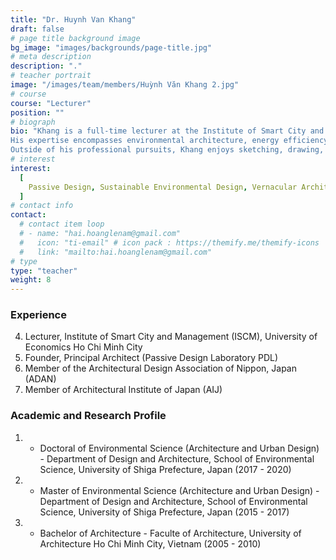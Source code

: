 ```yaml
---
title: "Dr. Huynh Van Khang"
draft: false
# page title background image
bg_image: "images/backgrounds/page-title.jpg"
# meta description
description: "."
# teacher portrait
image: "/images/team/members/Huỳnh Văn Khang 2.jpg"
# course
course: "Lecturer"
position: ""
# biograph
bio: "Khang is a full-time lecturer at the Institute of Smart City and Management (ISCM) at the University of Economics Ho Chi Minh City. He is also the founder of the architectural firm Passive Design Laboratory (PDL) based in Ho Chi Minh City, Vietnam. He pursued his Master's and Doctoral degrees at the Faculty of Architecture and Design at the University of Shiga Prefecture in Japan. Subsequently, he worked as a post-doctoral research fellow at the same university. Khang served as Vice Dean of the Faculty of Architecture and Arts, as well as Head of the Architecture Department at the Ho Chi Minh City University of Technology. He is also a member of the Architectural Design Association of Nippon (ADAN) and the Architectural Institute of Japan (AIJ). <br>
His expertise encompasses environmental architecture, energy efficiency, environmental simulation, ethnography study and cultural heritage preservation. His work primarily revolves around bioclimatic architectural design, focusing on implementing Passive Design principles. By integrating natural energy sources like wind, sunlight, and heat while considering the local context, Khang strives to mitigate the adverse environmental impacts of architectural interventions. His designs seek a balance between inspiration drawn from minimalism and the distinctive vernacular characteristics of Vietnamese architecture. He has received numerous design awards and green building certifications, including the Japan Good Design Awards for passive buildings responding to the tropical hot and humid climate. <br>
Outside of his professional pursuits, Khang enjoys sketching, drawing, calligraphy, and photography. He has held several solo art exhibitions in Ho Chi Minh City, Yokohama, and Osaka, and has participated in art exhibitions for young Japanese artists."
# interest
interest:
  [
    Passive Design, Sustainable Environmental Design, Vernacular Architecture, Wind and Light Environment, Building Environmental Simulation, Ethnography study
  ]
# contact info
contact:
  # contact item loop
  # - name: "hai.hoanglenam@gmail.com"
  #   icon: "ti-email" # icon pack : https://themify.me/themify-icons
  #   link: "mailto:hai.hoanglenam@gmail.com"
# type
type: "teacher"
weight: 8
---
```


### Experience

4. Lecturer, Institute of Smart City and Management (ISCM), University of Economics Ho Chi Minh City
1. Founder, Principal Architect (Passive Design Laboratory PDL)
2. Member of the Architectural Design Association of Nippon, Japan (ADAN)
3. Member of Architectural Institute of Japan (AIJ)

### Academic and Research Profile

1. - Doctoral of Environmental Science (Architecture and Urban Design)  - Department of Design and Architecture, School of Environmental Science, University of Shiga Prefecture, Japan (2017 - 2020)
1. - Master of Environmental Science (Architecture and Urban Design) - Department of Design and Architecture, School of Environmental Science, University of Shiga Prefecture, Japan (2015 - 2017)
1. - Bachelor of Architecture - Faculte of Architecture, University of Architecture Ho Chi Minh City, Vietnam (2005 - 2010)
